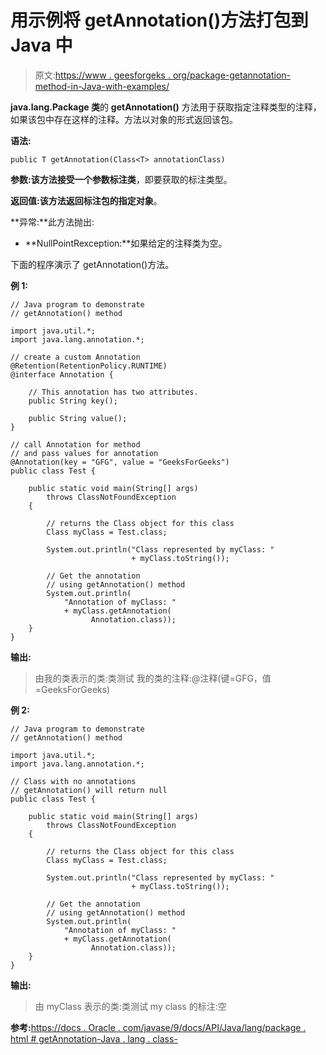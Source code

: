 # 用示例将 getAnnotation()方法打包到 Java 中

> 原文:[https://www . geesforgeks . org/package-getannotation-method-in-Java-with-examples/](https://www.geeksforgeeks.org/package-getannotation-method-in-java-with-examples/)

**java.lang.Package 类**的 **getAnnotation()** 方法用于获取指定注释类型的注释，如果该包中存在这样的注释。方法以对象的形式返回该包。

**语法:**

```
public T getAnnotation(Class<T> annotationClass)

```

**参数:**该方法接受一个参数**标注类**，即要获取的标注类型。

**返回值:**该方法返回标注包的指定**对象**。

**异常:**此方法抛出:

*   **NullPointRexception:**如果给定的注释类为空。

下面的程序演示了 getAnnotation()方法。

**例 1:**

```
// Java program to demonstrate
// getAnnotation() method

import java.util.*;
import java.lang.annotation.*;

// create a custom Annotation
@Retention(RetentionPolicy.RUNTIME)
@interface Annotation {

    // This annotation has two attributes.
    public String key();

    public String value();
}

// call Annotation for method
// and pass values for annotation
@Annotation(key = "GFG", value = "GeeksForGeeks")
public class Test {

    public static void main(String[] args)
        throws ClassNotFoundException
    {

        // returns the Class object for this class
        Class myClass = Test.class;

        System.out.println("Class represented by myClass: "
                           + myClass.toString());

        // Get the annotation
        // using getAnnotation() method
        System.out.println(
            "Annotation of myClass: "
            + myClass.getAnnotation(
                  Annotation.class));
    }
}
```

**输出:**

> 由我的类表示的类:类测试
> 我的类的注释:@注释(键=GFG，值=GeeksForGeeks)

**例 2:**

```
// Java program to demonstrate
// getAnnotation() method

import java.util.*;
import java.lang.annotation.*;

// Class with no annotations
// getAnnotation() will return null
public class Test {

    public static void main(String[] args)
        throws ClassNotFoundException
    {

        // returns the Class object for this class
        Class myClass = Test.class;

        System.out.println("Class represented by myClass: "
                           + myClass.toString());

        // Get the annotation
        // using getAnnotation() method
        System.out.println(
            "Annotation of myClass: "
            + myClass.getAnnotation(
                  Annotation.class));
    }
}
```

**输出:**

> 由 myClass 表示的类:类测试
> my class 的标注:空

**参考:**[https://docs . Oracle . com/javase/9/docs/API/Java/lang/package . html # getAnnotation-Java . lang . class-](https://docs.oracle.com/javase/9/docs/api/java/lang/Package.html#getAnnotation-java.lang.Class-)